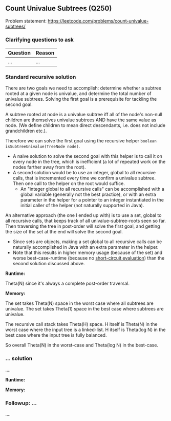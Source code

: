 ## Count Univalue Subtrees (Q250)

Problem statement: https://leetcode.com/problems/count-univalue-subtrees/

### Clarifying questions to ask

| Question | Reason |
| --- | --- |
| ... | ... |

### Standard recursive solution

There are two goals we need to accomplish: determine whether a subtree rooted at a given node is univalue, and determine the total number of univalue subtrees. Solving the first goal is a prerequisite for tackling the second goal.

A subtree rooted at node is a univalue subtree iff all of the node's non-null children are themselves univalue subtrees AND have the same value as node. (We define children to mean direct descendants, i.e. does not include grandchildren etc.).

Therefore we can solve the first goal using the recursive helper `boolean isSubtreeUnivalue(TreeNode node)`.
- A naive solution to solve the second goal with this helper is to call it on every node in the tree, which is inefficient (a lot of repeated work on the nodes farther away from the root).
- A second solution would be to use an integer, global to all recursive calls, that is incremented every time we confirm a univalue subtree. Then one call to the helper on the root would suffice.
    - An "integer global to all recursive calls" can be accomplished with a global variable (generally not the best practice), or with an extra parameter in the helper for a pointer to an integer instantiated in the initial caller of the helper (not naturally supported in Java).

An alternative approach (the one I ended up with) is to use a set, global to all recursive calls, that keeps track of all univalue-subtree-roots seen so far. Then traversing the tree in post-order will solve the first goal, and getting the size of the set at the end will solve the second goal.
- Since sets are objects, making a set global to all recursive calls can be naturally accomplished in Java with an extra parameter in the helper.
- Note that this results in higher memory usage (because of the set) and worse best-case-runtime (because no [short-circuit evaluation](https://en.wikipedia.org/wiki/Short-circuit_evaluation#Common_use)) than the second solution discussed above.


**Runtime:**

Theta(N) since it's always a complete post-order traversal.

**Memory:**

The set takes Theta(N) space in the worst case where all subtrees are univalue. The set takes Theta(1) space in the best case where subtrees are univalue.

The recursive call stack takes Theta(H) space. H itself is Theta(N) in the worst case where the input tree is a linked-list. H itself is Theta(log N) in the best case where the input tree is fully balanced.

So overall Theta(N) in the worst-case and Theta(log N) in the best-case.


### ... solution

....

**Runtime:**

**Memory:**


### Followup: ...

....
